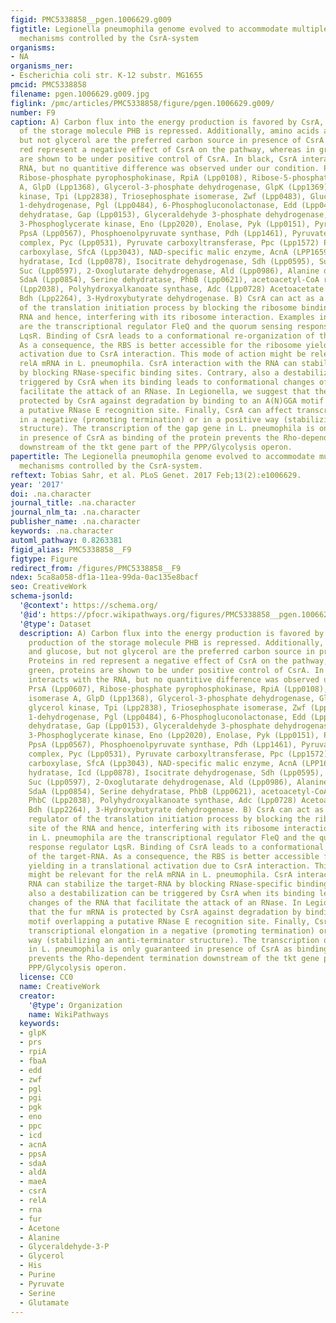 ```yaml
---
figid: PMC5338858__pgen.1006629.g009
figtitle: Legionella pneumophila genome evolved to accommodate multiple regulatory
  mechanisms controlled by the CsrA-system
organisms:
- NA
organisms_ner:
- Escherichia coli str. K-12 substr. MG1655
pmcid: PMC5338858
filename: pgen.1006629.g009.jpg
figlink: /pmc/articles/PMC5338858/figure/pgen.1006629.g009/
number: F9
caption: A) Carbon flux into the energy production is favored by CsrA, whereas production
  of the storage molecule PHB is repressed. Additionally, amino acids and glucose,
  but not glycerol are the preferred carbon source in presence of CsrA. Proteins in
  red represent a negative effect of CsrA on the pathway, whereas in green, proteins
  are shown to be under positive control of CsrA. In black, CsrA interacts with the
  RNA, but no quantitive difference was observed under our condition. PrsA (Lpp0607),
  Ribose-phosphate pyrophosphokinase, RpiA (Lpp0108), Ribose-5-phosphate isomerase
  A, GlpD (Lpp1368), Glycerol-3-phosphate dehydrogenase, GlpK (Lpp1369), glycerol
  kinase, Tpi (Lpp2838), Triosephosphate isomerase, Zwf (Lpp0483), Glucose-6-phosphate
  1-dehydrogenase, Pgl (Lpp0484), 6-Phosphogluconolactonase, Edd (Lpp0485), 6-Phosphogluconate
  dehydratase, Gap (Lpp0153), Glyceraldehyde 3-phosphate dehydrogenase, Pgk (Lpp0152),
  3-Phosphoglycerate kinase, Eno (Lpp2020), Enolase, Pyk (Lpp0151), Pyruvate kinase,
  PpsA (Lpp0567), Phosphoenolpyruvate synthase, Pdh (Lpp1461), Pyruvate dehydrogenase
  complex, Pyc (Lpp0531), Pyruvate carboxyltransferase, Ppc (Lpp1572) Phosphoenolpyruvate
  carboxylase, SfcA (Lpp3043), NAD-specific malic enzyme, AcnA (LPP1659), Aconitate
  hydratase, Icd (Lpp0878), Isocitrate dehydrogenase, Sdh (Lpp0595), Succinate dehydrogenase,
  Suc (Lpp0597), 2-Oxoglutarate dehydrogenase, Ald (Lpp0986), Alanine dehydrogenase,
  SdaA (Lpp0854), Serine dehydratase, PhbB (Lpp0621), acetoacetyl-CoA reductase, PhbC
  (Lpp2038), Polyhydroxyalkanoate synthase, Adc (Lpp0728) Acetoacetate decarboxylase,
  Bdh (Lpp2264), 3-Hydroxybutyrate dehydrogenase. B) CsrA can act as a negative regulator
  of the translation initiation process by blocking the ribosome binding site of the
  RNA and hence, interfering with its ribosome interaction. Examples in L. pneumophila
  are the transcriptional regulator FleQ and the quorum sensing response regulator
  LqsR. Binding of CsrA leads to a conformational re-organization of the target-RNA.
  As a consequence, the RBS is better accessible for the ribosome yielding in a translational
  activation due to CsrA interaction. This mode of action might be relevant for the
  relA mRNA in L. pneumophila. CsrA interaction with the RNA can stabilize the target-RNA
  by blocking RNase-specific binding sites. Contrary, also a destabilization can be
  triggered by CsrA when its binding leads to conformational changes of the RNA that
  facilitate the attack of an RNase. In Legionella, we suggest that the fur mRNA is
  protected by CsrA against degradation by binding to an A(N)GGA motif overlapping
  a putative RNase E recognition site. Finally, CsrA can affect transcriptional elongation
  in a negative (promoting termination) or in a positive way (stabilizing an anti-terminator
  structure). The transcription of the gap gene in L. pneumophila is only guaranteed
  in presence of CsrA as binding of the protein prevents the Rho-dependent termination
  downstream of the tkt gene part of the PPP/Glycolysis operon.
papertitle: The Legionella pneumophila genome evolved to accommodate multiple regulatory
  mechanisms controlled by the CsrA-system.
reftext: Tobias Sahr, et al. PLoS Genet. 2017 Feb;13(2):e1006629.
year: '2017'
doi: .na.character
journal_title: .na.character
journal_nlm_ta: .na.character
publisher_name: .na.character
keywords: .na.character
automl_pathway: 0.8263381
figid_alias: PMC5338858__F9
figtype: Figure
redirect_from: /figures/PMC5338858__F9
ndex: 5ca8a058-df1a-11ea-99da-0ac135e8bacf
seo: CreativeWork
schema-jsonld:
  '@context': https://schema.org/
  '@id': https://pfocr.wikipathways.org/figures/PMC5338858__pgen.1006629.g009.html
  '@type': Dataset
  description: A) Carbon flux into the energy production is favored by CsrA, whereas
    production of the storage molecule PHB is repressed. Additionally, amino acids
    and glucose, but not glycerol are the preferred carbon source in presence of CsrA.
    Proteins in red represent a negative effect of CsrA on the pathway, whereas in
    green, proteins are shown to be under positive control of CsrA. In black, CsrA
    interacts with the RNA, but no quantitive difference was observed under our condition.
    PrsA (Lpp0607), Ribose-phosphate pyrophosphokinase, RpiA (Lpp0108), Ribose-5-phosphate
    isomerase A, GlpD (Lpp1368), Glycerol-3-phosphate dehydrogenase, GlpK (Lpp1369),
    glycerol kinase, Tpi (Lpp2838), Triosephosphate isomerase, Zwf (Lpp0483), Glucose-6-phosphate
    1-dehydrogenase, Pgl (Lpp0484), 6-Phosphogluconolactonase, Edd (Lpp0485), 6-Phosphogluconate
    dehydratase, Gap (Lpp0153), Glyceraldehyde 3-phosphate dehydrogenase, Pgk (Lpp0152),
    3-Phosphoglycerate kinase, Eno (Lpp2020), Enolase, Pyk (Lpp0151), Pyruvate kinase,
    PpsA (Lpp0567), Phosphoenolpyruvate synthase, Pdh (Lpp1461), Pyruvate dehydrogenase
    complex, Pyc (Lpp0531), Pyruvate carboxyltransferase, Ppc (Lpp1572) Phosphoenolpyruvate
    carboxylase, SfcA (Lpp3043), NAD-specific malic enzyme, AcnA (LPP1659), Aconitate
    hydratase, Icd (Lpp0878), Isocitrate dehydrogenase, Sdh (Lpp0595), Succinate dehydrogenase,
    Suc (Lpp0597), 2-Oxoglutarate dehydrogenase, Ald (Lpp0986), Alanine dehydrogenase,
    SdaA (Lpp0854), Serine dehydratase, PhbB (Lpp0621), acetoacetyl-CoA reductase,
    PhbC (Lpp2038), Polyhydroxyalkanoate synthase, Adc (Lpp0728) Acetoacetate decarboxylase,
    Bdh (Lpp2264), 3-Hydroxybutyrate dehydrogenase. B) CsrA can act as a negative
    regulator of the translation initiation process by blocking the ribosome binding
    site of the RNA and hence, interfering with its ribosome interaction. Examples
    in L. pneumophila are the transcriptional regulator FleQ and the quorum sensing
    response regulator LqsR. Binding of CsrA leads to a conformational re-organization
    of the target-RNA. As a consequence, the RBS is better accessible for the ribosome
    yielding in a translational activation due to CsrA interaction. This mode of action
    might be relevant for the relA mRNA in L. pneumophila. CsrA interaction with the
    RNA can stabilize the target-RNA by blocking RNase-specific binding sites. Contrary,
    also a destabilization can be triggered by CsrA when its binding leads to conformational
    changes of the RNA that facilitate the attack of an RNase. In Legionella, we suggest
    that the fur mRNA is protected by CsrA against degradation by binding to an A(N)GGA
    motif overlapping a putative RNase E recognition site. Finally, CsrA can affect
    transcriptional elongation in a negative (promoting termination) or in a positive
    way (stabilizing an anti-terminator structure). The transcription of the gap gene
    in L. pneumophila is only guaranteed in presence of CsrA as binding of the protein
    prevents the Rho-dependent termination downstream of the tkt gene part of the
    PPP/Glycolysis operon.
  license: CC0
  name: CreativeWork
  creator:
    '@type': Organization
    name: WikiPathways
  keywords:
  - glpK
  - prs
  - rpiA
  - fbaA
  - edd
  - zwf
  - pgl
  - pgi
  - pgk
  - eno
  - ppc
  - icd
  - acnA
  - ppsA
  - sdaA
  - aldA
  - maeA
  - csrA
  - relA
  - rna
  - fur
  - Acetone
  - Alanine
  - Glyceraldehyde-3-P
  - Glycerol
  - His
  - Purine
  - Pyruvate
  - Serine
  - Glutamate
---
```

